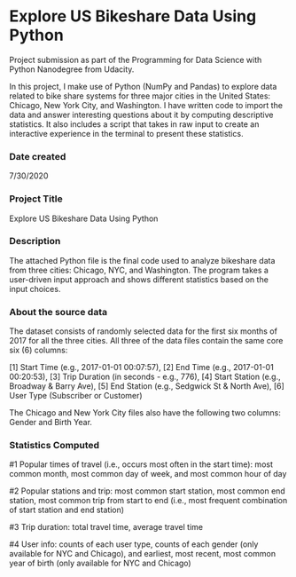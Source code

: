 # Explore US Bikeshare Data Using Python
Project submission as part of the Programming for Data Science with Python Nanodegree from Udacity. 

In this project, I make use of Python (NumPy and Pandas) to explore data related to bike share systems for three major cities in the United States: Chicago, New York City, and Washington. I have written code to import the data and answer interesting questions about it by computing descriptive statistics. It also includes a script that takes in raw input to create an interactive experience in the terminal to present these statistics.

### Date created
7/30/2020

### Project Title
Explore US Bikeshare Data Using Python

### Description
The attached Python file is the final code used to analyze bikeshare data from three cities: Chicago, NYC, and Washington. The program takes a user-driven input approach and shows different statistics based on the input choices.

### About the source data
The dataset consists of randomly selected data for the first six months of 2017 for all the three cities. All three of the data files contain the same core six (6) columns:

[1] Start Time (e.g., 2017-01-01 00:07:57), [2] End Time (e.g., 2017-01-01 00:20:53), [3] Trip Duration (in seconds - e.g., 776), [4] Start Station (e.g., Broadway & Barry Ave), [5] End Station (e.g., Sedgwick St & North Ave), [6] User Type (Subscriber or Customer)

The Chicago and New York City files also have the following two columns: Gender and Birth Year.

### Statistics Computed
#1 Popular times of travel (i.e., occurs most often in the start time): most common month, most common day of week, and most common hour of day

#2 Popular stations and trip: most common start station, most common end station, most common trip from start to end (i.e., most frequent combination of start station and end station)

#3 Trip duration: total travel time, average travel time

#4 User info: counts of each user type, counts of each gender (only available for NYC and Chicago), and earliest, most recent, most common year of birth (only available for NYC and Chicago)
